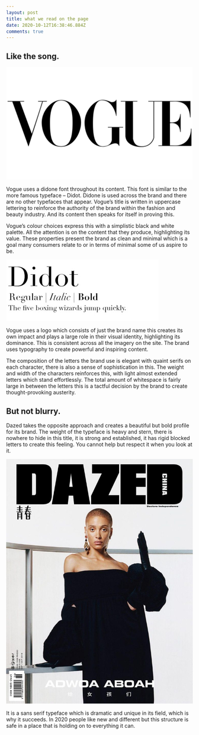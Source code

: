 ```yaml
---
layout: post
title: what we read on the page
date: 2020-10-12T16:38:46.884Z
comments: true
---
```

## Like the song. 

![Vogue Logo © Vogue ](../uploads/vogue-logo.jpg "Vogue Logo © Vogue ")

Vogue uses a didone font throughout its content. This font is similar to the more famous typeface – Didot. Didone is used across the brand and there are no other typefaces that appear. Vogue’s title is written in uppercase lettering to reinforce the authority of the brand within the fashion and beauty industry. And its content then speaks for itself in proving this. 

Vogue’s colour choices express this with a simplistic black and white palette. All the attention is on the content that they produce, highlighting its value. These properties present the brand as clean and minimal which is a goal many consumers relate to or in terms of minimal some of us aspire to be.  

![Didot © Google Fonts](../uploads/image1.jpg "Didot © Google Fonts")

Vogue uses a logo which consists of just the brand name this creates its own impact and plays a large role in their visual identity, highlighting its dominance. This is consistent across all the imagery on the site. The brand uses typography to create powerful and inspiring content. 

The composition of the letters the brand use is elegant with quaint serifs on each character, there is also a sense of sophistication in this. The weight and width of the characters reinforces this, with light almost extended letters which stand effortlessly. The total amount of whitespace is fairly large in between the letters this is a tactful decision by the brand to create thought-provoking austerity. 

## But not blurry.

Dazed takes the opposite approach and creates a beautiful but bold profile for its brand. The weight of the typeface is heavy and stern, there is nowhere to hide in this title, it is strong and established, it has rigid blocked letters to create this feeling. You cannot help but respect it when you look at it. 

![Dazed Cover © Dazed China](../uploads/dazed-china-01-730x953.jpg "Dazed Cover © Dazed China")

It is a sans serif typeface which is dramatic and unique in its field, which is why it succeeds. In 2020 people like new and different but this structure is safe in a place that is holding on to everything it can.
